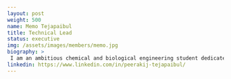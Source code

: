 ```yaml
---
layout: post
weight: 500
name: Memo Tejapaibul
title: Technical Lead
status: executive
img: /assets/images/members/memo.jpg
biography: >
 I am an ambitious chemical and biological engineering student dedicated to broadening my technical expertise across multiple industries. As an esteemed member of the engineering design teams BIOT, I take great pride in being part of cutting-edge projects and working with great people. I am thrilled to be joining the IOB team, where I eagerly anticipate witnessing the transformation of innovative ideas into tangible realities.
linkedin: https://www.linkedin.com/in/peerakij-tejapaibul/
---
```

